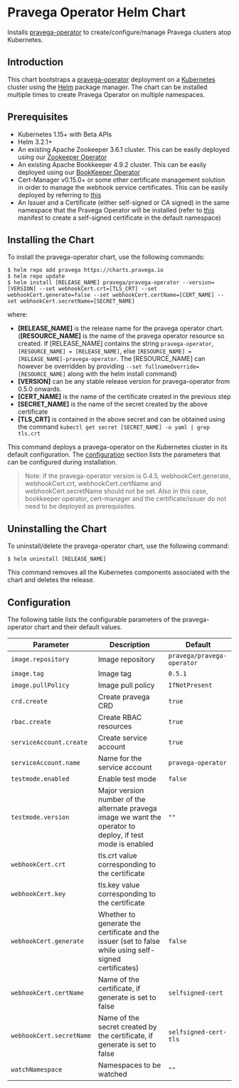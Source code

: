 # Pravega Operator Helm Chart

Installs [pravega-operator](https://github.com/pravega/pravega-operator) to create/configure/manage Pravega clusters atop Kubernetes.

## Introduction

This chart bootstraps a [pravega-operator](https://github.com/pravega/pravega-operator) deployment on a [Kubernetes](http://kubernetes.io) cluster using the [Helm](https://helm.sh) package manager. The chart can be installed multiple times to create Pravega Operator on multiple namespaces.

## Prerequisites
  - Kubernetes 1.15+ with Beta APIs
  - Helm 3.2.1+
  - An existing Apache Zookeeper 3.6.1 cluster. This can be easily deployed using our [Zookeeper Operator](https://github.com/pravega/zookeeper-operator)
  - An existing Apache Bookkeeper 4.9.2 cluster. This can be easily deployed using our [BookKeeper Operator](https://github.com/pravega/bookkeeper-operator)
  - Cert-Manager v0.15.0+ or some other certificate management solution in order to manage the webhook service certificates. This can be easily deployed by referring to [this](https://cert-manager.io/docs/installation/kubernetes/)
  - An Issuer and a Certificate (either self-signed or CA signed) in the same namespace that the Pravega Operator will be installed (refer to [this](https://github.com/pravega/pravega-operator/blob/master/deploy/certificate.yaml) manifest to create a self-signed certificate in the default namespace)

## Installing the Chart

To install the pravega-operator chart, use the following commands:

```
$ helm repo add pravega https://charts.pravega.io
$ helm repo update
$ helm install [RELEASE_NAME] pravega/pravega-operator --version=[VERSION] --set webhookCert.crt=[TLS_CRT] --set webhookCert.generate=false --set webhookCert.certName=[CERT_NAME] --set webhookCert.secretName=[SECRET_NAME]
```
where:
- **[RELEASE_NAME]** is the release name for the pravega operator chart. (**[RESOURCE_NAME]** is the name of the pravega operator resource so created. If [RELEASE_NAME] contains the string `pravega-operator`, `[RESOURCE_NAME] = [RELEASE_NAME]`, else `[RESOURCE_NAME] = [RELEASE_NAME]-pravega-operator`. The [RESOURCE_NAME] can however be overridden by providing `--set fullnameOverride=[RESOURCE_NAME]` along with the helm install command)
- **[VERSION]** can be any stable release version for pravega-operator from 0.5.0 onwards.
- **[CERT_NAME]** is the name of the certificate created in the previous step
- **[SECRET_NAME]** is the name of the secret created by the above certificate
- **[TLS_CRT]** is contained in the above secret and can be obtained using the command `kubectl get secret [SECRET_NAME] -o yaml | grep tls.crt`

This command deploys a pravega-operator on the Kubernetes cluster in its default configuration. The [configuration](#configuration) section lists the parameters that can be configured during installation.

>Note: If the pravega-operator version is 0.4.5, webhookCert.generate, webhookCert.crt, webhookCert.certName and webhookCert.secretName should not be set. Also in this case, bookkeeper operator, cert-manager and the certificate/issuer do not need to be deployed as prerequisites.

## Uninstalling the Chart

To uninstall/delete the pravega-operator chart, use the following command:

```
$ helm uninstall [RELEASE_NAME]
```

This command removes all the Kubernetes components associated with the chart and deletes the release.

## Configuration

The following table lists the configurable parameters of the pravega-operator chart and their default values.

| Parameter | Description | Default |
| ----- | ----------- | ------ |
| `image.repository` | Image repository | `pravega/pravega-operator` |
| `image.tag` | Image tag | `0.5.1` |
| `image.pullPolicy` | Image pull policy | `IfNotPresent` |
| `crd.create` | Create pravega CRD | `true` |
| `rbac.create` | Create RBAC resources | `true` |
| `serviceAccount.create` | Create service account | `true` |
| `serviceAccount.name` | Name for the service account | `pravega-operator` |
| `testmode.enabled` | Enable test mode | `false` |
| `testmode.version` | Major version number of the alternate pravega image we want the operator to deploy, if test mode is enabled | `""` |
| `webhookCert.crt` | tls.crt value corresponding to the certificate | |
| `webhookCert.key` | tls.key value corresponding to the certificate | |
| `webhookCert.generate` | Whether to generate the certificate and the issuer (set to false while using self-signed certificates) | `false` |
| `webhookCert.certName` | Name of the certificate, if generate is set to false | `selfsigned-cert` |
| `webhookCert.secretName` | Name of the secret created by the certificate, if generate is set to false | `selfsigned-cert-tls` |
| `watchNamespace` | Namespaces to be watched  | `""` |
